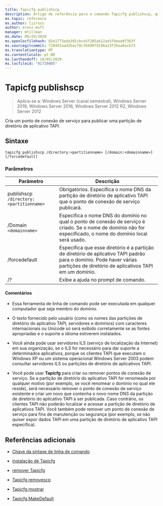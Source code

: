 ```yaml
---
title: Tapicfg publishscp
description: Artigo de referência para o comando Tapicfg publishscp, que cria um ponto de conexão de serviço para publicar uma partição de diretório de aplicativo TAPI.
ms.topic: reference
ms.author: lizross
author: eross-msft
manager: mtillman
ms.date: 09/29/2020
ms.openlocfilehash: 82e1773eda391cbce5f205ab12ae5f4eee0f383f
ms.sourcegitcommit: 720455aad2bac78cf64997d196a13f35ea0acb73
ms.translationtype: MT
ms.contentlocale: pt-BR
ms.lasthandoff: 10/05/2020
ms.locfileid: "91729805"
---
```

# <a name="tapicfg-publishscp"></a>Tapicfg publishscp

> Aplica-se a: Windows Server (canal semestral), Windows Server 2019, Windows Server 2016, Windows Server 2012 R2, Windows Server 2012

Cria um ponto de conexão de serviço para publicar uma partição de diretório de aplicativo TAPI.

## <a name="syntax"></a>Sintaxe

```
tapicfg publishscp /directory:<partitionname> [/domain:<domainname>] [/forcedefault]
```

### <a name="parameters"></a>Parâmetros

| Parâmetro | Descrição |
|--|--|
| publishscp `/directory:<partitionname>` | Obrigatórios. Especifica o nome DNS da partição de diretório de aplicativo TAPI que o ponto de conexão de serviço publicará. |
| /Domain `<domainname>` | Especifica o nome DNS do domínio no qual o ponto de conexão de serviço é criado. Se o nome de domínio não for especificado, o nome do domínio local será usado. |
| /forcedefault | Especifica que esse diretório é a partição de diretório de aplicativo TAPI padrão para o domínio. Pode haver várias partições de diretório de aplicativos TAPI em um domínio. |
| /? | Exibe a ajuda no prompt de comando. |

#### <a name="remarks"></a>Comentários

- Essa ferramenta de linha de comando pode ser executada em qualquer computador que seja membro do domínio.

- O texto fornecido pelo usuário (como os nomes das partições de diretório do aplicativo TAPI, servidores e domínios) com caracteres internacionais ou Unicode só será exibido corretamente se as fontes apropriadas e o suporte a idioma estiverem instalados.

- Você ainda pode usar servidores ILS (serviço de localização da Internet) em sua organização, se o ILS for necessário para dar suporte a determinados aplicativos, porque os clientes TAPI que executam o Windows XP ou um sistema operacional Windows Server 2003 podem consultar servidores ILS ou partições de diretório de aplicativos TAPI.

- Você pode usar **Tapicfg** para criar ou remover pontos de conexão de serviço. Se a partição de diretório do aplicativo TAPI for renomeada por qualquer motivo (por exemplo, se você renomear o domínio no qual ele reside), será necessário remover o ponto de conexão de serviço existente e criar um novo que contenha o novo nome DNS da partição de diretório do aplicativo TAPI a ser publicada. Caso contrário, os clientes TAPI não poderão localizar e acessar a partição de diretório de aplicativos TAPI. Você também pode remover um ponto de conexão de serviço para fins de manutenção ou segurança (por exemplo, se não quiser expor dados TAPI em uma partição de diretório de aplicativo TAPI específica).

## <a name="additional-references"></a>Referências adicionais

- [Chave da sintaxe de linha de comando](command-line-syntax-key.md)

- [instalação de Tapicfg](tapicfg-install.md)

- [remover Tapicfg](tapicfg-remove.md)

- [Tapicfg removescp](tapicfg-removescp.md)

- [Tapicfg mostrar](tapicfg-show.md)

- [Tapicfg MakeDefault](tapicfg-makedefault.md)